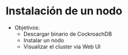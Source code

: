 # Instalación de un nodo

* Objetivos:
  * Descargar binario de CockroachDB
  * Instalar un nodo
  * Visualizar el cluster via Web UI